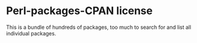 # Perl-packages-CPAN license

This is a bundle of hundreds of packages, too much to search for and list all individual
packages.
